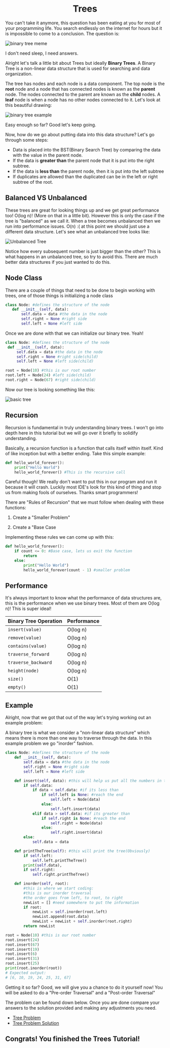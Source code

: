 <center>
<h1> Trees </h1>
</center>

You can't take it anymore, this question has been eating at you for most of your programming life. You search endlessly on the internet for hours but it is impossible to come to a conclusion. The question is:

![binary tree meme](binarytreeMeme.jpg)

I don't need sleep, I need answers.

Alright let's talk a little bit about Trees but ideally <strong>Binary Trees</strong>. A Binary Tree is a non-linear data structure that is used for searching and data organization. 

The tree has nodes and each node is a data component. The top node is the <strong>root</strong> node and a node that has connected nodes is known as the <strong>parent</strong> node. The nodes connected to the parent are known as the <strong>child </strong> nodes. A <strong>leaf</strong> node is when a node has no other nodes connected to it. Let's look at this beautiful drawing:

![binary tree example](binarytreeexample.jpeg)

Easy enough so far? Good let's keep going.

Now, how do we go about putting data into this data structure? Let's go through some steps:
 * Data is placed into the BST(Binary Search Tree) by comparing the data with the value in the parent node.
  * If the data is <strong>greater than</strong> the parent node that it is put into the right subtree.
 * If the data is <strong>less than</strong> the parent node, then it is put into the left subtree
 * If duplicates are allowed than the duplicated can be in the left or right subtree of the root.

 ## **Balanced VS Unbalanced**
 These trees are great for looking things up and we get great performance too! O(log n)! (More on that in a little bit). However this is only the case if the tree is "balanced" as we call it. When a tree becomes unbalanced then we run into performance issues. O(n) :( at this point we should just use a different data structure. Let's see what an unbalanced tree looks like:

 ![Unbalanced Tree](unbalanced.jpg)

 Notice how every subsequent number is just bigger than the other? This is what happens in an unbalanced tree, so try to avoid this. There are much better data structures if you just wanted to do this. 

 ## **Node Class**

 There are a couple of things that need to be done to begin working with trees, one of those things is initializing a node class

 ```python
class Node: #defines the structure of the node
    def __init__(self, data):
        self.data = data #the data in the node
        self.right = None #right side
        self.left = None #left side
 ```
 Once we are done with that we can initialize our binary tree. Yeah!

   ```python
class Node: #defines the structure of the node
    def __init__(self, data):
        self.data = data #the data in the node
        self.right = None #right side(child)
        self.left = None #left side(child)

root = Node(10) #this is our root number
root.left = Node(24) #left side(child)
root.right = Node(67) #right side(child)
 ```
Now our tree is looking something like this:

![basic tree](basicTree.jpeg)

## **Recursion**

Recursion is fundamental in truly understanding binary trees. I won't go into depth here in this tutorial but we will go over it briefly to solidify understanding.

Basically, a recursion function is a function that calls itself within itself. Kind of like inception but with a better ending. Take this simple example:

```python
def hello_world_forever():
    print("Hello World")
    hello_world_forever() #This is the recursive call
```
Careful though! We really don't want to put this in our program and run it because it will crash. Luckily most IDE's look for this kind of thing and stop us from making fools of ourselves. Thanks smart programmers!

There are "Rules of Recursion" that we must follow when dealing with these functions:

1. Create a "Smaller Problem"

2. Create a "Base Case

Implementing these rules we can come up with this:
```python
def hello_world_forever():
    if count <= 0: #Base case, lets us exit the function
        return
    else:
        print("Hello World")
        hello_world_forever(count - 1) #smaller problem
```

## **Performance**

It's always important to know what the performance of data structures are, this is the performance when we use binary trees. Most of them are O(log n)! This is super ideal!

|Binary Tree Operation| Performance|
|---------------|-------------|
|```insert(value)```| O(log n)|
|```remove(value)``` | O(log n)|
|```contains(value)```| O(log n) |
|```traverse_forward```| O(log n)|
|```traverse_backward```| O(log n)|
|```height(node)```| O(log n)|
|```size()```| O(1)|
|```empty()```| O(1)|

## **Example**

Alright, now that we got that out of the way let's trying working out an example problem:

A binary tree is what we consider a "non-linear data structure" which means there is more than one way to traverse through the data. In this example problem we go "inorder" fashion.

```python
class Node: #defines the structure of the node
    def __init__(self, data):
        self.data = data #the data in the node
        self.right = None #right side
        self.left = None #left side

    def insert(self, data): #this will help us put all the numbers in the right order
        if self.data:
            if data < self.data: #if its less than
                if self.left is None: #reach the end
                    self.left = Node(data)
                else:
                    self.left.insert(data)
            elif data > self.data: #if its greater than
                if self.right is None: #reach the end
                    self.right = Node(data)
                else:
                    self.right.insert(data)
        else:
            self.data = data

    def printTheTree(self): #this will print the tree(Obviously)
        if self.left:
            self.left.printTheTree()
        print(self.data),
        if self.right:
            self.right.printTheTree()

    def inorder(self, root):
        #this is where we start coding:
        #this is our inorder traversal
        #the order goes from left, to root, to right
        newList = [] #need somewhere to put the information
        if root:
            newList = self.inorder(root.left)
            newList.append(root.data)
            newList = newList + self.inorder(root.right)
        return newList

root = Node(10) #this is our root number
root.insert(24)
root.insert(67)
root.insert(19)
root.insert(6)
root.insert(31)
root.insert(25)
print(root.inorder(root))
# Expected output:
# [6, 10, 19, 24, 25, 31, 67]
```
Getting it so far? Good, we will give you a chance to do it yourself now! You will be asked to do a "Pre-order Traversal" and a "Post-order Traversal"

The problem can be found down below. Once you are done compare your answers to the solution provided and making any adjustments you need.

* [Tree Problem](treeProblem.py)
* [Tree Problem Solution](treeProblemSolution.py)

## Congrats! You finished the Trees Tutorial!
